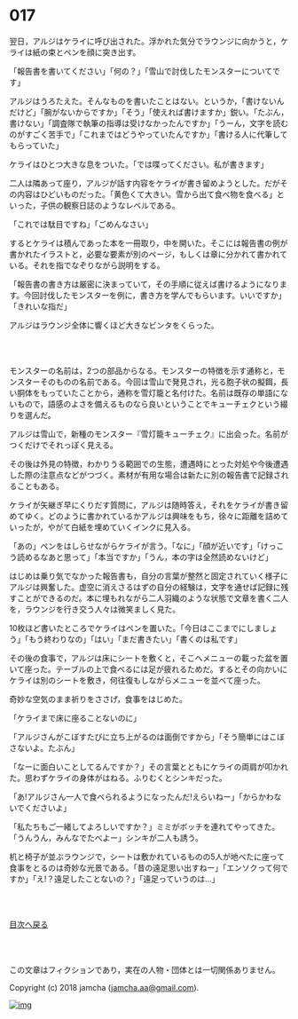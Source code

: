 # 017

翌日，アルジはケライに呼び出された。浮かれた気分でラウンジに向かうと，ケライは紙の束とペンを顔に突き出す。  

「報告書を書いてください」「何の？」「雪山で討伐したモンスターについてです」  

アルジはうろたえた。そんなものを書いたことはない。というか，「書けないんだけど」「腕がないからですか」「そう」「使えれば書けますか」鋭い。「たぶん，書けない」「調査隊で執筆の指導は受けなかったんですか」「うーん，文字を読むのがすごく苦手で」「これまではどうやっていたんですか」「書ける人に代筆してもらっていた」  

ケライはひとつ大きな息をついた。「では喋ってください。私が書きます」  

二人は隣あって座り，アルジが話す内容をケライが書き留めようとした。だがその内容はひどいものだった。「黄色くて大きい。雪から出て食べ物を食べる」といった，子供の観察日誌のようなレベルである。  

「これでは駄目ですね」「ごめんなさい」  

するとケライは積んであった本を一冊取り，中を開いた。そこには報告書の例が書かれたイラストと，必要な要素が別のページ，もしくは章に分かれて書かれている。それを指でなぞりながら説明をする。  

「報告書の書き方は厳密に決まっていて，その手順に従えば書けるようになります。今回討伐したモンスターを例に，書き方を学んでもらいます。いいですか」「きれいな指だ」  

アルジはラウンジ全体に響くほど大きなビンタをくらった。  

<br>  
<br>  

モンスターの名前は，2つの部品からなる。モンスターの特徴を示す通称と，モンスターそのものの名前である。今回は雪山で発見され，光る胞子状の擬餌，長い胴体をもっていたことから，通称を雪灯籠と名付けた。名前は既存の単語にないもので，語感のよさを備えるものなら良いということでキューチェクという綴りを選んだ。  

アルジは雪山で，新種のモンスター『雪灯籠キューチェク』に出会った。名前がつくだけでそれっぽく見える。  

その後は外見の特徴，わかりうる範囲での生態，遭遇時にとった対処や今後遭遇した際の注意点などがつづく。素材が有用な場合は新たに別の報告書で記録されることもある。  

ケライが矢継ぎ早にくりだす質問に，アルジは随時答え，それをケライが書き留めてゆく。どのように書かれているかアルジは興味をもち，徐々に距離を詰めていったが，やがて白紙を埋めていくインクに見入る。  

「あの」ペンをはしらせながらケライが言う。「なに」「顔が近いです」「けっこう読めるなあと思って」「本当ですか」「うん，本の字は全然読めないけど」  

はじめは乗り気でなかった報告書も，自分の言葉が整然と固定されていく様子にアルジは興奮した。虚空に消えさるはずの自分の経験は，文字を通せば記録に残すことができるのだ。本に埋もれながら二人羽織のような状態で文章を書く二人を，ラウンジを行き交う人々は微笑ましく見た。  

10枚ほど書いたところでケライはペンを置いた。「今日はここまでにしましょう」「もう終わりなの」「はい」「まだ書きたい」「書くのは私です」  

その後の食事で，アルジは床にシートを敷くと，そこへメニューの載った盆を置いて座った。テーブルの上で食べるには足が疲れるためだ。するとその向かいにケライは別のシートを敷き，何往復もしながらメニューを並べて座った。  

奇妙な空気のまま祈りをささげ，食事をはじめた。  

「ケライまで床に座ることないのに」  

「アルジさんがこぼすたびに立ち上がるのは面倒ですから」「そう簡単にはこぼさないよ。たぶん」  

「なーに面白いことしてるんですか？」その言葉とともにケライの両肩が叩かれた。思わずケライの身体がはねる。ふりむくとシンキだった。  

「あ!アルジさん一人で食べられるようになったんだ!えらいねー」「からかわないでくださいよ」  

「私たちもご一緒してよろしいですか？」ミミがボッチを連れてやってきた。「うんうん，みんなでたべよー」シンキが二人も誘う。  

机と椅子が並ぶラウンジで，シートは敷かれているものの5人が地べたに座って食事をとるのは奇妙な光景である。「昔の遠足思い出すねー」「エンソクって何ですか」「え!？遠足したことないの？」「遠足っていうのは…」  

<br>  
<br>  

[目次へ戻る](https://github.com/jamcha-aa/OblivionReports/blob/master/README.md)  

<br>  
<br>  

この文章はフィクションであり，実在の人物・団体とは一切関係ありません。  

Copyright (c) 2018 jamcha (jamcha.aa@gmail.com).  

[![img](http://i.creativecommons.org/l/by-nc-sa/4.0/88x31.png)](http://creativecommons.org/licenses/by-nc-sa/4.0/deed)